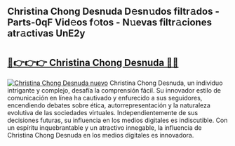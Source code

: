 ## Christina Chong Desnuda D𝚎sn𝚞dos filtr𝚊dos - Parts-0qF Vid𝚎os f𝚘tos - N𝚞evas filtr𝚊ciones atr𝚊ctivas UnE2y

# <h2><a href="http://mb6zy1a.tromn.icu/?c=Christina+Chong+Desnuda">🔗👉👉👉 Christina Chong Desnuda 🔗🔗</a></h2>

[![Christina Chong Desnuda nuevo](https://i.imgur.com/pEAQMta.gif)](http://mb6zy1a.tromn.icu/?c=Christina+Chong+Desnuda)
Christina Chong Desnuda, un individuo intrigante y complejo, desafía la comprensión fácil. Su innovador estilo de comunicación en línea ha cautivado y enfurecido a sus seguidores, encendiendo debates sobre ética, autorrepresentación y la naturaleza evolutiva de las sociedades virtuales. Independientemente de sus decisiones futuras, su influencia en los medios digitales es indiscutible. Con un espíritu inquebrantable y un atractivo innegable, la influencia de Christina Chong Desnuda en los medios digitales es innovadora.
